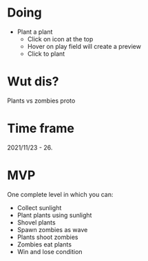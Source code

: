 # Doing
* Plant a plant
    * Click on icon at the top
    * Hover on play field will create a preview
    * Click to plant
# Wut dis?
Plants vs zombies proto
# Time frame
2021/11/23 - 26.
# MVP
One complete level in which you can:
* Collect sunlight
* Plant plants using sunlight
* Shovel plants
* Spawn zombies as wave
* Plants shoot zombies
* Zombies eat plants
* Win and lose condition